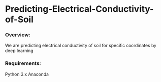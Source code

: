 # Predicting-Electrical-Conductivity-of-Soil

### Overview:
We are predicting electrical conductivity of soil for specific coordinates by deep learning

### Requirements:
Python 3.x
Anaconda
